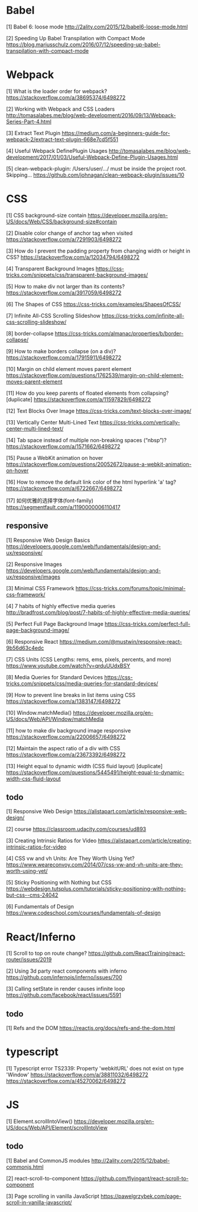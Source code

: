 # Babel
[1] Babel 6: loose mode
http://2ality.com/2015/12/babel6-loose-mode.html <br>

[2] Speeding Up Babel Transpilation with Compact Mode
https://blog.mariusschulz.com/2016/07/12/speeding-up-babel-transpilation-with-compact-mode <br>


# Webpack
[1] What is the loader order for webpack?
https://stackoverflow.com/a/38695374/6498272 <br>

[2] Working with Webpack and CSS Loaders
http://tomasalabes.me/blog/web-development/2016/09/13/Webpack-Series-Part-4.html <br>

[3] Extract Text Plugin
https://medium.com/a-beginners-guide-for-webpack-2/extract-text-plugin-668e7cd5f551 <br>

[4] Useful Webpack DefinePlugin Usages
http://tomasalabes.me/blog/web-development/2017/01/03/Useful-Webpack-Define-Plugin-Usages.html <br>

[5] clean-webpack-plugin: /Users/user/.../ must be inside the project root. Skipping...
https://github.com/johnagan/clean-webpack-plugin/issues/10 <br>


# CSS
[1] CSS background-size contain
https://developer.mozilla.org/en-US/docs/Web/CSS/background-size#contain <br>

[2] Disable color change of anchor tag when visited
https://stackoverflow.com/a/7291903/6498272 <br>

[3] How do I prevent the padding property from changing width or height in CSS?
https://stackoverflow.com/a/12034794/6498272 <br>

[4] Transparent Background Images
https://css-tricks.com/snippets/css/transparent-background-images/ <br>

[5] How to make div not larger than its contents?
https://stackoverflow.com/a/3917059/6498272 <br>

[6] The Shapes of CSS
https://css-tricks.com/examples/ShapesOfCSS/ <br>

[7] Infinite All-CSS Scrolling Slideshow
https://css-tricks.com/infinite-all-css-scrolling-slideshow/ <br>

[8] border-collapse
https://css-tricks.com/almanac/properties/b/border-collapse/ <br>

[9] How to make borders collapse (on a div)?
https://stackoverflow.com/a/17915911/6498272 <br>

[10] Margin on child element moves parent element
https://stackoverflow.com/questions/1762539/margin-on-child-element-moves-parent-element <br>

[11] How do you keep parents of floated elements from collapsing? [duplicate]
https://stackoverflow.com/a/11597829/6498272 <br>

[12] Text Blocks Over Image
https://css-tricks.com/text-blocks-over-image/ <br>

[13] Vertically Center Multi-Lined Text
https://css-tricks.com/vertically-center-multi-lined-text/ <br>

[14] Tab space instead of multiple non-breaking spaces (“nbsp”)?
https://stackoverflow.com/a/1571662/6498272 <br>

[15] Pause a WebKit animation on hover
https://stackoverflow.com/questions/20052672/pause-a-webkit-animation-on-hover <br>

[16] How to remove the default link color of the html hyperlink 'a' tag?
https://stackoverflow.com/a/6722667/6498272 <br>

[17] 如何优雅的选择字体(font-family)
https://segmentfault.com/a/1190000006110417 <br>

## responsive
[1] Responsive Web Design Basics
https://developers.google.com/web/fundamentals/design-and-ux/responsive/ <br>

[2] Responsive Images
https://developers.google.com/web/fundamentals/design-and-ux/responsive/images <br>

[3] Minimal CSS Framework
https://css-tricks.com/forums/topic/minimal-css-framework/ <br>

[4] 7 habits of highly effective media queries
http://bradfrost.com/blog/post/7-habits-of-highly-effective-media-queries/ <br>

[5] Perfect Full Page Background Image
https://css-tricks.com/perfect-full-page-background-image/ <br>

[6] Responsive React
https://medium.com/@mustwin/responsive-react-9b56d63c4edc <br>

[7] CSS Units (CSS Lengths: rems, ems, pixels, percents, and more)
https://www.youtube.com/watch?v=qrduUUdxBSY <br>

[8] Media Queries for Standard Devices
https://css-tricks.com/snippets/css/media-queries-for-standard-devices/ <br>

[9] How to prevent line breaks in list items using CSS
https://stackoverflow.com/a/1383147/6498272 <br>

[10] Window.matchMedia()
https://developer.mozilla.org/en-US/docs/Web/API/Window/matchMedia <br>

[11] how to make div background image responsive
https://stackoverflow.com/a/22006657/6498272 <br>

[12] Maintain the aspect ratio of a div with CSS
https://stackoverflow.com/a/23673392/6498272 <br>

[13] Height equal to dynamic width (CSS fluid layout) [duplicate]
https://stackoverflow.com/questions/5445491/height-equal-to-dynamic-width-css-fluid-layout <br>


## todo
[1] Responsive Web Design
https://alistapart.com/article/responsive-web-design/ <br>

[2] course
https://classroom.udacity.com/courses/ud893 <br>

[3] Creating Intrinsic Ratios for Video
https://alistapart.com/article/creating-intrinsic-ratios-for-video <br>

[4] CSS vw and vh Units: Are They Worth Using Yet?
https://www.weareconvoy.com/2014/07/css-vw-and-vh-units-are-they-worth-using-yet/ <br>

[5] Sticky Positioning with Nothing but CSS
https://webdesign.tutsplus.com/tutorials/sticky-positioning-with-nothing-but-css--cms-24042 <br>

[6] Fundamentals of Design
https://www.codeschool.com/courses/fundamentals-of-design <br>


# React/Inferno
[1] Scroll to top on route change?
https://github.com/ReactTraining/react-router/issues/2019 <br>

[2] Using 3d party react components with inferno
https://github.com/infernojs/inferno/issues/700 <br>

[3] Calling setState in render causes infinite loop
https://github.com/facebook/react/issues/5591 <br>

## todo
[1] Refs and the DOM
https://reactjs.org/docs/refs-and-the-dom.html <br>


# typescript
[1] Typescript error TS2339: Property 'webkitURL' does not exist on type 'Window'
https://stackoverflow.com/a/38811032/6498272 <br/>
https://stackoverflow.com/a/45270062/6498272 <br/>

# JS
[1] Element.scrollIntoView()
https://developer.mozilla.org/en-US/docs/Web/API/Element/scrollIntoView <br>

## todo
[1] Babel and CommonJS modules
http://2ality.com/2015/12/babel-commonjs.html <br>

[2] react-scroll-to-component
https://github.com/flyingant/react-scroll-to-component <br>

[3] Page scrolling in vanilla JavaScript
https://pawelgrzybek.com/page-scroll-in-vanilla-javascript/ <br>